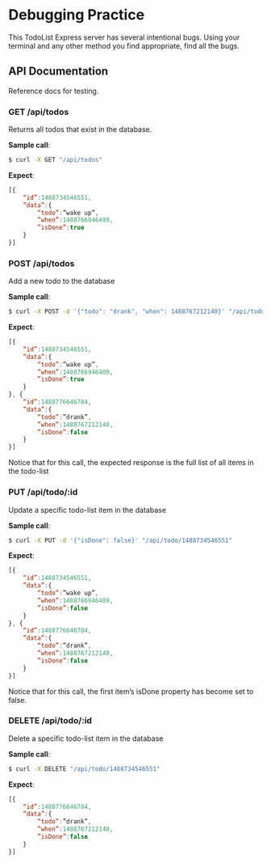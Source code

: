 # Debugging Practice

This TodoList Express server has several intentional bugs. Using your terminal and any other method you find appropriate, find all the bugs.

## API Documentation

Reference docs for testing.

### GET /api/todos
Returns all todos that exist in the database.

**Sample call**:
```bash
$ curl -X GET "/api/todos"
```

**Expect**:
```js
[{
    “id”:1488734546551,
    ”data”:{
        “todo”:”wake up”,
        ”when”:1488766946489,
        ”isDone”:true
    }
}]
```

### POST /api/todos
Add a new todo to the database

**Sample call**:
```bash
$ curl -X POST -d '{"todo": "drank", "when": 1488767212140}' "/api/todos"
```

**Expect**:
```js
[{
    “id”:1488734546551,
    ”data”:{
        “todo”:”wake up”,
        ”when”:1488766946489,
        ”isDone”:true
    }
}, {
    “id”:1488776646784,
    ”data”:{
        “todo”:”drank”,
        ”when”:1488767212140,
        ”isDone”:false
    }
}]
```

Notice that for this call, the expected response is the full list of all items in the todo-list

### PUT /api/todo/:id
Update a specific todo-list item in the database

**Sample call**:
```bash
$ curl -X PUT -d '{"isDone": false}' "/api/todo/1488734546551"
```

**Expect**:
```js
[{
    “id”:1488734546551,
    ”data”:{
        “todo”:”wake up”,
        ”when”:1488766946489,
        ”isDone”:false
    }
}, {
    “id”:1488776646784,
    ”data”:{
        “todo”:”drank”,
        ”when”:1488767212140,
        ”isDone”:false
    }
}]
```

Notice that for this call, the first item’s isDone property has become set to false.

### DELETE /api/todo/:id
Delete a specific todo-list item in the database

**Sample call**:
```bash
$ curl -X DELETE "/api/todo/1488734546551"
```

**Expect**:
```js
[{
    “id”:1488776646784,
    ”data”:{
        “todo”:”drank”,
        ”when”:1488767212140,
        ”isDone”:false
    }
}]
```
